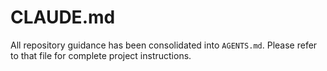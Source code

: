# CLAUDE.md

All repository guidance has been consolidated into `AGENTS.md`. Please refer to that file for complete project instructions.
